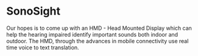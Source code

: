 # SonoSight
 Our hopes is to come up with an HMD - Head Mounted Display which can help the hearing impaired identify important sounds both indoor and outdoor. The HMD, through the advances in mobile connectivity use real time voice to text translation. 
